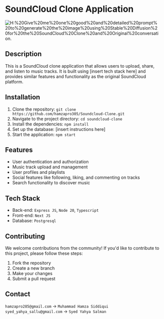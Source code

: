 # SoundCloud Clone Application

![H:%20Give%20me%20one%20good%20and%20detailed%20prompt%20to%20generate%20the%20image%20using%20Stable%20Diffusion%20for%20the%20SoundCloud%20Clone%20and%20Original%20conversation.](https://image-cdn.flowgpt.com/image-generation/8cff51b1e715959b52dbae780fd4fd00.png)

## Description
This is a SoundCloud clone application that allows users to upload, share, and listen to music tracks. It is built using [insert tech stack here] and provides similar features and functionality as the original SoundCloud platform.

## Installation
1. Clone the repository: `git clone https://github.com/hamzapro305/Soundcloud-Clone.git`
2. Navigate to the project directory: `cd soundcloud-clone`
3. Install the dependencies: `npm install`
4. Set up the database: [insert instructions here]
5. Start the application: `npm start`

## Features
- User authentication and authorization
- Music track upload and management
- User profiles and playlists
- Social features like following, liking, and commenting on tracks
- Search functionality to discover music

## Tech Stack
- Back-end: `Express JS`, `Node 20`, `Typescript`
- Front-end: `Next JS`
- Database: `Postgresql`

<!-- ## Usage -->
<!-- [Provide instructions on how to use your application and any additional setup steps if required.] -->

## Contributing
We welcome contributions from the community! If you'd like to contribute to this project, please follow these steps:
1. Fork the repository
2. Create a new branch
3. Make your changes
4. Submit a pull request

<!-- ## License -->
<!-- [Specify the license under which your application is released.] -->

<!-- ## Credits -->

## Contact
`hamzapro285@gmail.com` -> `Muhammad Hamza Siddiqui`
`syed_yahya_sallu@gmail.com` -> `Syed Yahya Salman`
